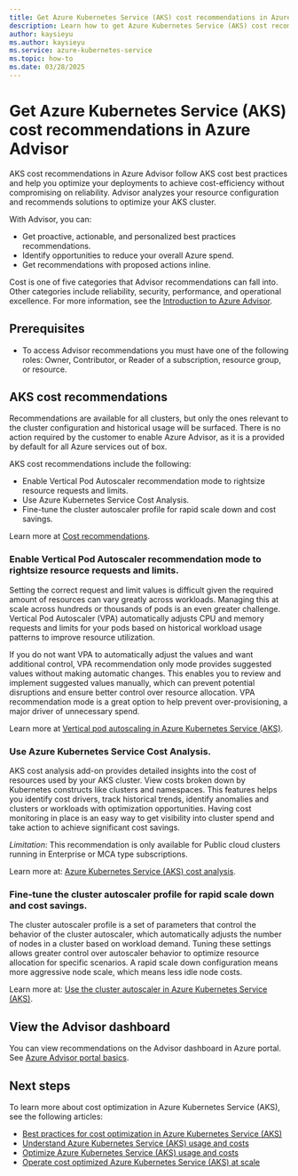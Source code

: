 ```yaml
---
title: Get Azure Kubernetes Service (AKS) cost recommendations in Azure Advisor
description: Learn how to get Azure Kubernetes Service (AKS) cost recommendations using Azure Advisor.
author: kaysieyu
ms.author: kaysieyu
ms.service: azure-kubernetes-service
ms.topic: how-to
ms.date: 03/28/2025
---
```


# Get Azure Kubernetes Service (AKS) cost recommendations in Azure Advisor

AKS cost recommendations in Azure Advisor follow AKS cost best practices and help you optimize your deployments to achieve cost-efficiency without compromising on reliability. Advisor analyzes your resource configuration and recommends solutions to optimize your AKS cluster.

With Advisor, you can:

* Get proactive, actionable, and personalized best practices recommendations.
* Identify opportunities to reduce your overall Azure spend.
* Get recommendations with proposed actions inline.

Cost is one of five categories that Advisor recommendations can fall into. Other categories include reliability, security, performance, and operational excellence. For more information, see the
[Introduction to Azure Advisor](/azure/advisor/advisor-overview).


## Prerequisites

* To access Advisor recommendations you must have one of the following roles: Owner, Contributor, or Reader of a subscription, resource group, or resource.

## AKS cost recommendations

Recommendations are available for all clusters, but only the ones relevant to the cluster configuration and historical usage will be surfaced. There is no action required by the customer to enable Azure Advisor, as it is a provided by default for all Azure services out of box.

AKS cost recommendations include the following:

* Enable Vertical Pod Autoscaler recommendation mode to rightsize resource requests and limits.
* Use Azure Kubernetes Service Cost Analysis.
* Fine-tune the cluster autoscaler profile for rapid scale down and cost savings.

Learn more at [Cost recommendations](https://learn.microsoft.com/azure/advisor/advisor-reference-cost-recommendations#azure-kubernetes-service).

### Enable Vertical Pod Autoscaler recommendation mode to rightsize resource requests and limits.

Setting the correct request and limit values is difficult given the required amount of resources can vary greatly across workloads. Managing this at scale across hundreds or thousands of pods is an even greater challenge. Vertical Pod Autoscaler (VPA) automatically adjusts CPU and memory requests and limits for your pods based on historical workload usage patterns to improve resource utilization. 

If you do not want VPA to automatically adjust the values and want additional control, VPA recommendation only mode provides suggested values without making automatic changes. This enables you to review and implement suggested values manually, which can prevent potential disruptions and ensure better control over resource allocation. VPA recommendation mode is a great option to help prevent over-provisioning, a major driver of unnecessary spend.

Learn more at [Vertical pod autoscaling in Azure Kubernetes Service (AKS)](https://learn.microsoft.com/azure/aks/vertical-pod-autoscaler#vpa-overview).


### Use Azure Kubernetes Service Cost Analysis.
AKS cost analysis add-on provides detailed insights into the cost of resources used by your AKS cluster. View costs broken down by Kubernetes constructs like clusters and namespaces. This features helps you identify cost drivers, track historical trends, identify anomalies and clusters or workloads with optimization opportunities. Having cost monitoring in place is an easy way to get visibility into cluster spend and take action to achieve significant cost savings. 

_Limitation_: This recommendation is only available for Public cloud clusters running in Enterprise or MCA type subscriptions.

Learn more at: [Azure Kubernetes Service (AKS) cost analysis](https://learn.microsoft.com/azure/aks/cost-analysis).


### Fine-tune the cluster autoscaler profile for rapid scale down and cost savings.

The cluster autoscaler profile is a set of parameters that control the behavior of the cluster autoscaler, which automatically adjusts the number of nodes in a cluster based on workload demand. Tuning these settings allows greater control over autoscaler behavior to optimize resource allocation for specific scenarios. A rapid scale down configuration means more aggressive node scale, which means less idle node costs. 

Learn more at: [Use the cluster autoscaler in Azure Kubernetes Service (AKS)](https://learn.microsoft.com/azure/aks/cluster-autoscaler?tabs=azure-cli#configure-cluster-autoscaler-profile-for-aggressive-scale-down).



## View the Advisor dashboard

You can view recommendations on the Advisor dashboard in Azure portal. See [Azure Advisor portal basics](https://learn.microsoft.com/azure/advisor/advisor-get-started). 



## Next steps

To learn more about cost optimization in Azure Kubernetes Service (AKS), see the following articles:

- [Best practices for cost optimization in Azure Kubernetes Service (AKS)](./best-practices-cost.md)
- [Understand Azure Kubernetes Service (AKS) usage and costs](./understand-aks-costs.md)
- [Optimize Azure Kubernetes Service (AKS) usage and costs](./optimize-aks-costs.md)
- [Operate cost optimized Azure Kubernetes Service (AKS) at scale](./operate-cost-optimized-scale.md)
